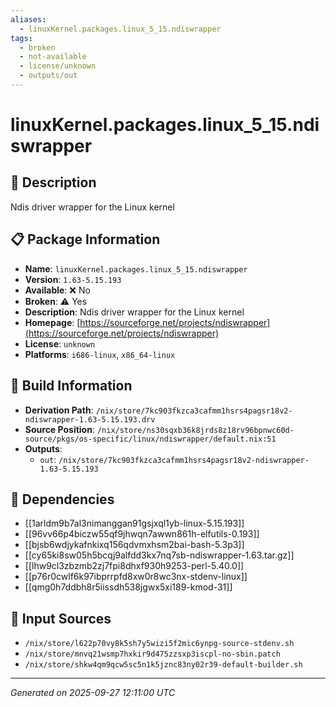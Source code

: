 ```yaml
---
aliases:
  - linuxKernel.packages.linux_5_15.ndiswrapper
tags:
  - broken
  - not-available
  - license/unknown
  - outputs/out
---
```


# linuxKernel.packages.linux_5_15.ndiswrapper

## 📝 Description

Ndis driver wrapper for the Linux kernel

## 📋 Package Information

- **Name**: `linuxKernel.packages.linux_5_15.ndiswrapper`
- **Version**: `1.63-5.15.193`
- **Available**: ❌ No
- **Broken**: ⚠️ Yes
- **Description**: Ndis driver wrapper for the Linux kernel
- **Homepage**: [https://sourceforge.net/projects/ndiswrapper](https://sourceforge.net/projects/ndiswrapper)
- **License**: `unknown`
- **Platforms**: `i686-linux`, `x86_64-linux`

## 🔧 Build Information

- **Derivation Path**: `/nix/store/7kc903fkzca3cafmm1hsrs4pagsr18v2-ndiswrapper-1.63-5.15.193.drv`
- **Source Position**: `/nix/store/ns30sqxb36k8jrds8z18rv96bpnwc60d-source/pkgs/os-specific/linux/ndiswrapper/default.nix:51`
- **Outputs**:
  - `out`:  `/nix/store/7kc903fkzca3cafmm1hsrs4pagsr18v2-ndiswrapper-1.63-5.15.193`

## 🔗 Dependencies

- [[1arldm9b7al3nimanggan91gsjxql1yb-linux-5.15.193]]
- [[96vv66p4biczw55qf9jhwqn7awwn861h-elfutils-0.193]]
- [[bjsb6wdjykafnkixq156qdvmxhsm2bai-bash-5.3p3]]
- [[cy65ki8sw05h5bcqj9alfdd3kx7nq7sb-ndiswrapper-1.63.tar.gz]]
- [[lhw9cl3zbzmb2zj7fpi8dhxf930h9253-perl-5.40.0]]
- [[p76r0cwlf6k97ibprrpfd8xw0r8wc3nx-stdenv-linux]]
- [[qmg0h7ddbh8r5iissdh538jgwx5xi189-kmod-31]]

## 📁 Input Sources

- `/nix/store/l622p70vy8k5sh7y5wizi5f2mic6ynpg-source-stdenv.sh`
- `/nix/store/mnvq21wsmp7hxkir9d475zzsxp3iscpl-no-sbin.patch`
- `/nix/store/shkw4qm9qcw5sc5n1k5jznc83ny02r39-default-builder.sh`

---
*Generated on 2025-09-27 12:11:00 UTC*
